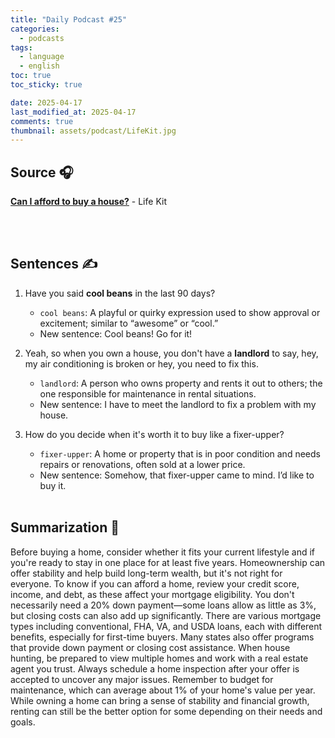 ```yaml
---
title: "Daily Podcast #25"
categories:
  - podcasts
tags:
  - language
  - english
toc: true
toc_sticky: true

date: 2025-04-17
last_modified_at: 2025-04-17
comments: true
thumbnail: assets/podcast/LifeKit.jpg
---
```


## Source 🎧
[**Can I afford to buy a house?**](https://podcasts.apple.com/kr/podcast/life-kit/id1461493560?i=1000703630871)
 \- Life Kit

<br><br>
## Sentences ✍️

1. Have you said **cool beans** in the last 90 days?
   - `cool beans`: A playful or quirky expression used to show approval or excitement; similar to “awesome” or “cool.”
   - New sentence: Cool beans! Go for it!

 
2. Yeah, so when you own a house, you don't have a **landlord** to say, hey, my air conditioning is broken or hey, you need to fix this.
    - `landlord`: A person who owns property and rents it out to others; the one responsible for maintenance in rental situations.
    - New sentence: I have to meet the landlord to fix a problem with my house.
    

3. How do you decide when it's worth it to buy like a fixer-upper?
    - `fixer-upper`: A home or property that is in poor condition and needs repairs or renovations, often sold at a lower price.
    - New sentence: Somehow, that fixer-upper came to mind. I’d like to buy it.
<br><br>


## Summarization 👀
Before buying a home, consider whether it fits your current lifestyle and if you're ready to stay in one place for at least five years. Homeownership can offer stability and help build long-term wealth, but it's not right for everyone. To know if you can afford a home, review your credit score, income, and debt, as these affect your mortgage eligibility. You don't necessarily need a 20% down payment—some loans allow as little as 3%, but closing costs can also add up significantly. There are various mortgage types including conventional, FHA, VA, and USDA loans, each with different benefits, especially for first-time buyers. Many states also offer programs that provide down payment or closing cost assistance. When house hunting, be prepared to view multiple homes and work with a real estate agent you trust. Always schedule a home inspection after your offer is accepted to uncover any major issues. Remember to budget for maintenance, which can average about 1% of your home's value per year. While owning a home can bring a sense of stability and financial growth, renting can still be the better option for some depending on their needs and goals.
<br><br>
